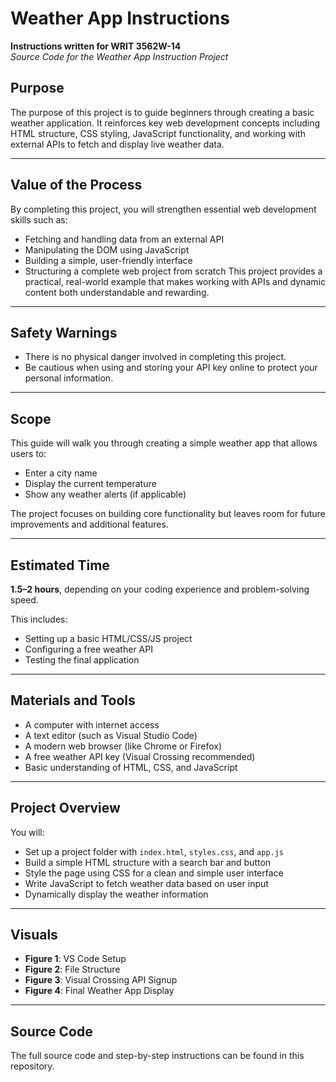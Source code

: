 # Weather App Instructions

**Instructions written for WRIT 3562W-14**  
_Source Code for the Weather App Instruction Project_


## Purpose

The purpose of this project is to guide beginners through creating a basic weather application. It reinforces key web development concepts including HTML structure, CSS styling, JavaScript functionality, and working with external APIs to fetch and display live weather data.

---

## Value of the Process

By completing this project, you will strengthen essential web development skills such as:

- Fetching and handling data from an external API
- Manipulating the DOM using JavaScript
- Building a simple, user-friendly interface
- Structuring a complete web project from scratch
This project provides a practical, real-world example that makes working with APIs and dynamic content both understandable and rewarding.

---

## Safety Warnings

- There is no physical danger involved in completing this project.
- Be cautious when using and storing your API key online to protect your personal information.

---

## Scope

This guide will walk you through creating a simple weather app that allows users to:

- Enter a city name
- Display the current temperature
- Show any weather alerts (if applicable)

The project focuses on building core functionality but leaves room for future improvements and additional features.

---

## Estimated Time

**1.5–2 hours**, depending on your coding experience and problem-solving speed.

This includes:

- Setting up a basic HTML/CSS/JS project
- Configuring a free weather API
- Testing the final application

---

## Materials and Tools

- A computer with internet access
- A text editor (such as Visual Studio Code)
- A modern web browser (like Chrome or Firefox)
- A free weather API key (Visual Crossing recommended)
- Basic understanding of HTML, CSS, and JavaScript

---

## Project Overview

You will:

- Set up a project folder with `index.html`, `styles.css`, and `app.js`
- Build a simple HTML structure with a search bar and button
- Style the page using CSS for a clean and simple user interface
- Write JavaScript to fetch weather data based on user input
- Dynamically display the weather information

---

## Visuals

- **Figure 1**: VS Code Setup
- **Figure 2**: File Structure
- **Figure 3**: Visual Crossing API Signup
- **Figure 4**: Final Weather App Display

---

## Source Code

The full source code and step-by-step instructions can be found in this repository.
